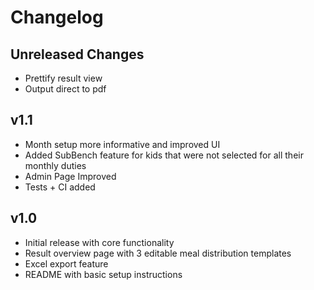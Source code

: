 # Changelog

## Unreleased Changes
- Prettify result view
- Output direct to pdf

## v1.1
- Month setup more informative and improved UI
- Added SubBench feature for kids that were not selected for all their monthly duties
- Admin Page Improved
- Tests + CI added

## v1.0
- Initial release with core functionality
- Result overview page with 3 editable meal distribution templates
- Excel export feature
- README with basic setup instructions